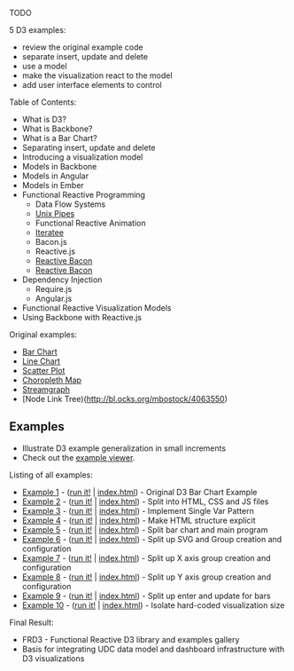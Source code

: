 TODO

5 D3 examples:

 * review the original example code
 * separate insert, update and delete
 * use a model
 * make the visualization react to the model
 * add user interface elements to control

Table of Contents:

 * What is D3?
 * What is Backbone?
 * What is a Bar Chart?
 * Separating insert, update and delete
 * Introducing a visualization model
 * Models in Backbone
 * Models in Angular
 * Models in Ember
 * Functional Reactive Programming
   * Data Flow Systems
   * [Unix Pipes](http://en.wikipedia.org/wiki/Pipeline_(Unix))
   * Functional Reactive Animation
   * [Iteratee](http://en.wikipedia.org/wiki/Iteratee)
   * Bacon.js
   * Reactive.js
   * [Reactive Bacon](https://github.com/raimohanska/reactive-bacon)
   * [Reactive Bacon](https://github.com/raimohanska/reactive-bacon)
 * Dependency Injection
   * Require.js
   * Angular.js
 * Functional Reactive Visualization Models
 * Using Backbone with Reactive.js

Original examples:

 * [Bar Chart](http://bl.ocks.org/mbostock/3885304)
 * [Line Chart](http://bl.ocks.org/mbostock/3883245)
 * [Scatter Plot](http://bl.ocks.org/mbostock/3887118)
 * [Choropleth Map](http://bl.ocks.org/mbostock/4060606)
 * [Streamgraph](http://bl.ocks.org/mbostock/4060954)
 * [Node Link Tree)(http://bl.ocks.org/mbostock/4063550)

## Examples

 * Illustrate D3 example generalization in small increments
 * Check out the [example viewer](http://curran.github.io/screencasts/generalizingD3/exampleViewer).

Listing of all examples:

 * [Example 1](https://github.com/curran/screencasts/tree/gh-pages/introToAngular/examples/snapshots/snapshot01) - ([run it!](http://curran.github.io/screencasts/introToAngular/examples/snapshots/snapshot01) | [index.html](https://github.com/curran/screencasts/tree/gh-pages/introToAngular/examples/snapshots/snapshot01/index.html)) - Original D3 Bar Chart Example
 * [Example 2](https://github.com/curran/screencasts/tree/gh-pages/introToAngular/examples/snapshots/snapshot02) - ([run it!](http://curran.github.io/screencasts/introToAngular/examples/snapshots/snapshot02) | [index.html](https://github.com/curran/screencasts/tree/gh-pages/introToAngular/examples/snapshots/snapshot02/index.html)) - Split into HTML, CSS and JS files
 * [Example 3](https://github.com/curran/screencasts/tree/gh-pages/introToAngular/examples/snapshots/snapshot03) - ([run it!](http://curran.github.io/screencasts/introToAngular/examples/snapshots/snapshot03) | [index.html](https://github.com/curran/screencasts/tree/gh-pages/introToAngular/examples/snapshots/snapshot03/index.html)) - Implement Single Var Pattern
 * [Example 4](https://github.com/curran/screencasts/tree/gh-pages/introToAngular/examples/snapshots/snapshot04) - ([run it!](http://curran.github.io/screencasts/introToAngular/examples/snapshots/snapshot04) | [index.html](https://github.com/curran/screencasts/tree/gh-pages/introToAngular/examples/snapshots/snapshot04/index.html)) - Make HTML structure explicit
 * [Example 5](https://github.com/curran/screencasts/tree/gh-pages/introToAngular/examples/snapshots/snapshot05) - ([run it!](http://curran.github.io/screencasts/introToAngular/examples/snapshots/snapshot05) | [index.html](https://github.com/curran/screencasts/tree/gh-pages/introToAngular/examples/snapshots/snapshot05/index.html)) - Split bar chart and main program
 * [Example 6](https://github.com/curran/screencasts/tree/gh-pages/introToAngular/examples/snapshots/snapshot06) - ([run it!](http://curran.github.io/screencasts/introToAngular/examples/snapshots/snapshot06) | [index.html](https://github.com/curran/screencasts/tree/gh-pages/introToAngular/examples/snapshots/snapshot06/index.html)) - Split up SVG and Group creation and configuration
 * [Example 7](https://github.com/curran/screencasts/tree/gh-pages/introToAngular/examples/snapshots/snapshot07) - ([run it!](http://curran.github.io/screencasts/introToAngular/examples/snapshots/snapshot07) | [index.html](https://github.com/curran/screencasts/tree/gh-pages/introToAngular/examples/snapshots/snapshot07/index.html)) - Split up X axis group creation and configuration
 * [Example 8](https://github.com/curran/screencasts/tree/gh-pages/introToAngular/examples/snapshots/snapshot08) - ([run it!](http://curran.github.io/screencasts/introToAngular/examples/snapshots/snapshot08) | [index.html](https://github.com/curran/screencasts/tree/gh-pages/introToAngular/examples/snapshots/snapshot08/index.html)) - Split up Y axis group creation and configuration
 * [Example 9](https://github.com/curran/screencasts/tree/gh-pages/introToAngular/examples/snapshots/snapshot09) - ([run it!](http://curran.github.io/screencasts/introToAngular/examples/snapshots/snapshot09) | [index.html](https://github.com/curran/screencasts/tree/gh-pages/introToAngular/examples/snapshots/snapshot09/index.html)) - Split up enter and update for bars
 * [Example 10](https://github.com/curran/screencasts/tree/gh-pages/introToAngular/examples/snapshots/snapshot10) - ([run it!](http://curran.github.io/screencasts/introToAngular/examples/snapshots/snapshot10) | [index.html](https://github.com/curran/screencasts/tree/gh-pages/introToAngular/examples/snapshots/snapshot10/index.html)) - Isolate hard-coded visualization size

Final Result:

 * FRD3 - Functional Reactive D3 library and examples gallery
 * Basis for integrating UDC data model and dashboard infrastructure with D3 visualizations
